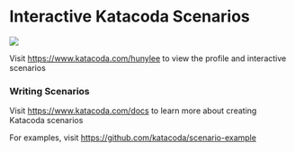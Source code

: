 # Interactive Katacoda Scenarios

[![](http://shields.katacoda.com/katacoda/hunylee/count.svg)](https://www.katacoda.com/hunylee "Get your profile on Katacoda.com")

Visit https://www.katacoda.com/hunylee to view the profile and interactive scenarios

### Writing Scenarios
Visit https://www.katacoda.com/docs to learn more about creating Katacoda scenarios

For examples, visit https://github.com/katacoda/scenario-example
